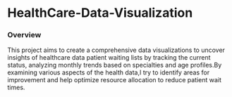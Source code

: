 # HealthCare-Data-Visualization

### Overview
This project aims to create a comprehensive data visualizations to uncover insights of healthcare data patient waiting lists by tracking the current status, analyzing monthly trends based on specialties and age profiles.By examining various aspects of the health data,I try to identify areas for improvement and help optimize resource allocation to reduce patient wait times.

